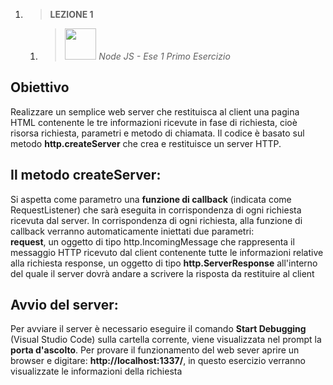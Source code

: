 1. > **LEZIONE 1**
     1. > *<img src="https://user-images.githubusercontent.com/62563624/134513026-0b4e7fc7-4eef-47b2-877d-1155ba1a81e9.png" style="width: 50px"></img>  Node JS - Ese 1 Primo Esercizio*
     
## Obiettivo
Realizzare un semplice web server che restituisca al client una pagina HTML contenente le tre informazioni ricevute in fase di richiesta, cioè risorsa richiesta, parametri e
metodo di chiamata. Il codice è basato sul metodo **http.createServer** che crea e restituisce un server HTTP. 

## Il metodo createServer: 
Si aspetta come parametro una **funzione di callback** (indicata come RequestListener) che sarà eseguita in corrispondenza di ogni richiesta ricevuta dal server. 
In corrispondenza di ogni richiesta, alla funzione di callback verranno automaticamente iniettati due parametri:  
**request**, un oggetto di tipo http.IncomingMessage che rappresenta il messaggio HTTP ricevuto dal client contenente tutte le informazioni relative alla richiesta response,
un oggetto di tipo **http.ServerResponse** all'interno del quale il server dovrà andare a  scrivere la risposta da restituire al client  

## Avvio del server:
Per avviare il server è necessario eseguire il comando **Start Debugging** (Visual Studio Code) sulla cartella corrente, viene visualizzata nel prompt la **porta d'ascolto**.
Per provare il funzionamento del web sever aprire un browser e digitare: **http://localhost:1337/**, in questo esercizio verranno visualizzate le informazioni della richiesta
 

